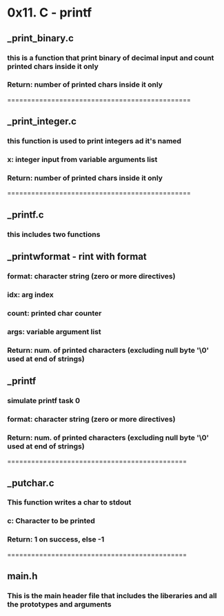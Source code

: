 # 0x11. C - printf

## _print_binary.c 
### this is a function that print binary of decimal input and count printed chars inside it only
### Return: number of printed chars inside it only
==============================================
## _print_integer.c
### this function is used to print integers ad it's named
### x: integer input from variable arguments list
### Return: number of printed chars inside it only
==============================================
## _printf.c
### this includes two functions

## _printwformat - rint with format
### format: character string (zero or more directives)
### idx: arg index
### count: printed char counter
### args: variable argument list
### Return: num. of printed characters (excluding null byte '\0' used at end of strings)

## _printf
### simulate printf task 0
### format: character string (zero or more directives)
### Return: num. of printed characters (excluding null byte '\0' used at end of strings)
=============================================
## _putchar.c
### This function writes a char to stdout
### c: Character to be printed
### Return: 1 on success, else -1
=============================================
## main.h
### This is the main header file that includes the liberaries and all the prototypes and arguments 
